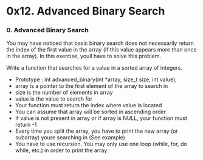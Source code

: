 # 0x12. Advanced Binary Search

### 0. Advanced Binary Search
You may have noticed that basic binary search does not necessarily return the index of the first value in the array (if this value appears more than once in the array). In this exercise, youll have to solve this problem.

Write a function that searches for a value in a sorted array of integers.

- Prototype : int advanced_binary(int *array, size_t size, int value);
- array is a pointer to the first element of the array to search in
- size is the number of elements in array
- value is the value to search for
- Your function must return the index where value is located
- You can assume that array will be sorted in ascending order
- If value is not present in array or if array is NULL, your function must return -1
- Every time you split the array, you have to print the new array (or subarray) youre searching in (See example)
- You have to use recursion. You may only use one loop (while, for, do while, etc.) in order to print the array
